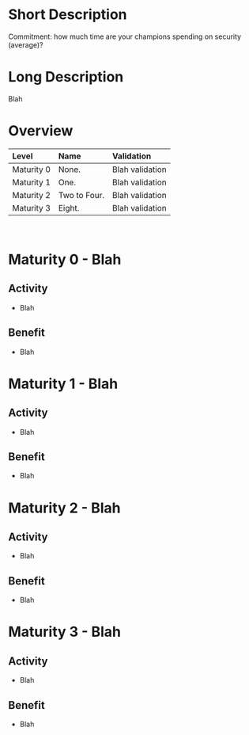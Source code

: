 # Short Description
Commitment: how much time are your champions spending on security (average)?

# Long Description
Blah

# Overview

| Level | Name | Validation |
|:---|:---|:---|
| Maturity 0 | None. | Blah validation
| Maturity 1 | One. | Blah validation
| Maturity 2 | Two to Four. | Blah validation
| Maturity 3 | Eight. | Blah validation

&nbsp;
# Maturity 0 - Blah

## Activity
* Blah
  
## Benefit
* Blah

# Maturity 1 - Blah

## Activity
* Blah 

## Benefit
* Blah

# Maturity 2 - Blah

## Activity
* Blah

## Benefit
* Blah

# Maturity 3 - Blah

## Activity
* Blah

## Benefit
* Blah